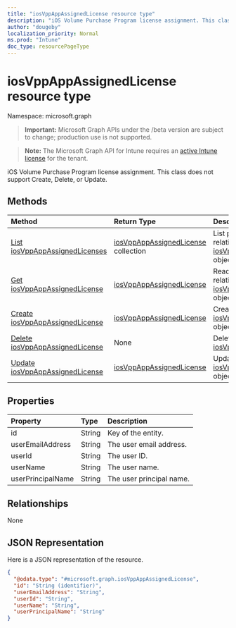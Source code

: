 ```yaml
---
title: "iosVppAppAssignedLicense resource type"
description: "iOS Volume Purchase Program license assignment. This class does not support Create, Delete, or Update."
author: "dougeby"
localization_priority: Normal
ms.prod: "Intune"
doc_type: resourcePageType
---
```


# iosVppAppAssignedLicense resource type

Namespace: microsoft.graph

> **Important:** Microsoft Graph APIs under the /beta version are subject to change; production use is not supported.

> **Note:** The Microsoft Graph API for Intune requires an [active Intune license](https://go.microsoft.com/fwlink/?linkid=839381) for the tenant.

iOS Volume Purchase Program license assignment. This class does not support Create, Delete, or Update.

## Methods
|Method|Return Type|Description|
|:---|:---|:---|
|[List iosVppAppAssignedLicenses](../api/intune-apps-iosvppappassignedlicense-list.md)|[iosVppAppAssignedLicense](../resources/intune-apps-iosvppappassignedlicense.md) collection|List properties and relationships of the [iosVppAppAssignedLicense](../resources/intune-apps-iosvppappassignedlicense.md) objects.|
|[Get iosVppAppAssignedLicense](../api/intune-apps-iosvppappassignedlicense-get.md)|[iosVppAppAssignedLicense](../resources/intune-apps-iosvppappassignedlicense.md)|Read properties and relationships of the [iosVppAppAssignedLicense](../resources/intune-apps-iosvppappassignedlicense.md) object.|
|[Create iosVppAppAssignedLicense](../api/intune-apps-iosvppappassignedlicense-create.md)|[iosVppAppAssignedLicense](../resources/intune-apps-iosvppappassignedlicense.md)|Create a new [iosVppAppAssignedLicense](../resources/intune-apps-iosvppappassignedlicense.md) object.|
|[Delete iosVppAppAssignedLicense](../api/intune-apps-iosvppappassignedlicense-delete.md)|None|Deletes a [iosVppAppAssignedLicense](../resources/intune-apps-iosvppappassignedlicense.md).|
|[Update iosVppAppAssignedLicense](../api/intune-apps-iosvppappassignedlicense-update.md)|[iosVppAppAssignedLicense](../resources/intune-apps-iosvppappassignedlicense.md)|Update the properties of a [iosVppAppAssignedLicense](../resources/intune-apps-iosvppappassignedlicense.md) object.|

## Properties
|Property|Type|Description|
|:---|:---|:---|
|id|String|Key of the entity.|
|userEmailAddress|String|The user email address.|
|userId|String|The user ID.|
|userName|String|The user name.|
|userPrincipalName|String|The user principal name.|

## Relationships
None

## JSON Representation
Here is a JSON representation of the resource.
<!-- {
  "blockType": "resource",
  "keyProperty": "id",
  "@odata.type": "microsoft.graph.iosVppAppAssignedLicense"
}
-->
``` json
{
  "@odata.type": "#microsoft.graph.iosVppAppAssignedLicense",
  "id": "String (identifier)",
  "userEmailAddress": "String",
  "userId": "String",
  "userName": "String",
  "userPrincipalName": "String"
}
```




